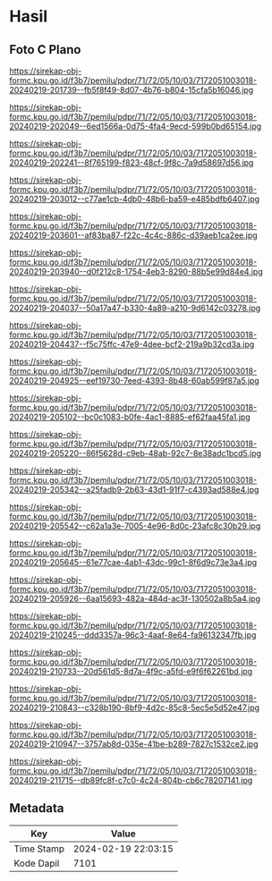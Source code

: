# Hasil

## Foto C Plano

https://sirekap-obj-formc.kpu.go.id/f3b7/pemilu/pdpr/71/72/05/10/03/7172051003018-20240219-201739--fb5f8f49-8d07-4b76-b804-15cfa5b16046.jpg

https://sirekap-obj-formc.kpu.go.id/f3b7/pemilu/pdpr/71/72/05/10/03/7172051003018-20240219-202049--6ed1566a-0d75-4fa4-9ecd-599b0bd65154.jpg

https://sirekap-obj-formc.kpu.go.id/f3b7/pemilu/pdpr/71/72/05/10/03/7172051003018-20240219-202241--8f765199-f823-48cf-9f8c-7a9d58697d56.jpg

https://sirekap-obj-formc.kpu.go.id/f3b7/pemilu/pdpr/71/72/05/10/03/7172051003018-20240219-203012--c77ae1cb-4db0-48b6-ba59-e485bdfb6407.jpg

https://sirekap-obj-formc.kpu.go.id/f3b7/pemilu/pdpr/71/72/05/10/03/7172051003018-20240219-203601--af83ba87-f22c-4c4c-886c-d39aeb1ca2ee.jpg

https://sirekap-obj-formc.kpu.go.id/f3b7/pemilu/pdpr/71/72/05/10/03/7172051003018-20240219-203940--d0f212c8-1754-4eb3-8290-88b5e99d84e4.jpg

https://sirekap-obj-formc.kpu.go.id/f3b7/pemilu/pdpr/71/72/05/10/03/7172051003018-20240219-204037--50a17a47-b330-4a89-a210-9d6142c03278.jpg

https://sirekap-obj-formc.kpu.go.id/f3b7/pemilu/pdpr/71/72/05/10/03/7172051003018-20240219-204437--f5c75ffc-47e9-4dee-bcf2-219a9b32cd3a.jpg

https://sirekap-obj-formc.kpu.go.id/f3b7/pemilu/pdpr/71/72/05/10/03/7172051003018-20240219-204925--eef19730-7eed-4393-8b48-60ab599f87a5.jpg

https://sirekap-obj-formc.kpu.go.id/f3b7/pemilu/pdpr/71/72/05/10/03/7172051003018-20240219-205102--bc0c1083-b0fe-4ac1-8885-ef62faa45fa1.jpg

https://sirekap-obj-formc.kpu.go.id/f3b7/pemilu/pdpr/71/72/05/10/03/7172051003018-20240219-205220--86f5628d-c9eb-48ab-92c7-8e38adc1bcd5.jpg

https://sirekap-obj-formc.kpu.go.id/f3b7/pemilu/pdpr/71/72/05/10/03/7172051003018-20240219-205342--a25fadb9-2b63-43d1-91f7-c4393ad588e4.jpg

https://sirekap-obj-formc.kpu.go.id/f3b7/pemilu/pdpr/71/72/05/10/03/7172051003018-20240219-205542--c62a1a3e-7005-4e96-8d0c-23afc8c30b29.jpg

https://sirekap-obj-formc.kpu.go.id/f3b7/pemilu/pdpr/71/72/05/10/03/7172051003018-20240219-205645--61e77cae-4ab1-43dc-99c1-8f6d9c73e3a4.jpg

https://sirekap-obj-formc.kpu.go.id/f3b7/pemilu/pdpr/71/72/05/10/03/7172051003018-20240219-205926--6aa15693-482a-484d-ac3f-130502a8b5a4.jpg

https://sirekap-obj-formc.kpu.go.id/f3b7/pemilu/pdpr/71/72/05/10/03/7172051003018-20240219-210245--ddd3357a-96c3-4aaf-8e64-fa96132347fb.jpg

https://sirekap-obj-formc.kpu.go.id/f3b7/pemilu/pdpr/71/72/05/10/03/7172051003018-20240219-210733--20d561d5-8d7a-4f9c-a5fd-e9f6f62261bd.jpg

https://sirekap-obj-formc.kpu.go.id/f3b7/pemilu/pdpr/71/72/05/10/03/7172051003018-20240219-210843--c328b190-8bf9-4d2c-85c8-5ec5e5d52e47.jpg

https://sirekap-obj-formc.kpu.go.id/f3b7/pemilu/pdpr/71/72/05/10/03/7172051003018-20240219-210947--3757ab8d-035e-41be-b289-7827c1532ce2.jpg

https://sirekap-obj-formc.kpu.go.id/f3b7/pemilu/pdpr/71/72/05/10/03/7172051003018-20240219-211715--db89fc8f-c7c0-4c24-804b-cb6c78207141.jpg


## Metadata

| Key        | Value               |
| ---------- | ------------------- |
| Time Stamp | 2024-02-19 22:03:15 |
| Kode Dapil | 7101                |



